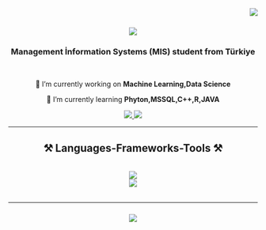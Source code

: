 <img align="right" src="https://visitor-badge.laobi.icu/badge?page_id=zehraubay.zehraubay" />

<h1 align="center">
    <img src="https://readme-typing-svg.herokuapp.com/?font=Righteous&size=35&center=true&vCenter=true&width=500&height=70&duration=4000&lines=Hi+There!+👋;+I'm+Zehra+Ubay!;" />
</h1>

<h3 align="center">Management İnformation Systems (MIS) student from Türkiye</h3>

<br/>

<div align="center">
 
 🔭 I’m currently working on **Machine Learning,Data Science**
 
 🌱 I’m currently learning **Phyton,MSSQL,C++,R,JAVA**
 
 </div>
 
<div align="center"> 
  <a href="mailto:zehraubay276@gmail.com">
    <img src="https://img.shields.io/badge/Gmail-333333?style=for-the-badge&logo=gmail&logoColor=red" />
  </a>
  <a href="https://www.linkedin.com/in/zehraubay" target="_blank">
    <img src="https://img.shields.io/badge/LinkedIn-0077B5?style=for-the-badge&logo=linkedin&logoColor=white" target="_blank" />
  </a>
</div>

 <hr/>
 
<h2 align="center">⚒️ Languages-Frameworks-Tools ⚒️</h2>
<br/>
<div align="center">
    <img src="https://skillicons.dev/icons?i=github,python" /><br>
    <img src="https://skillicons.dev/icons?i=mysql,html,vscode,figma,git" />
</div>

<br/>
<hr/>

<h3 align="center">
    <img src="https://readme-typing-svg.herokuapp.com/?font=Righteous&size=25&center=true&vCenter=true&width=500&height=70&duration=4000&lines=Thanks+for+visiting!+✌️;Help+me+to+learn+🙌">
</h3>
<br/>
